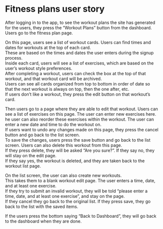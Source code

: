 # Fitness plans user story

After logging in to the app, to see the workout plans the site has generated for the users, they press the “Workout Plans” button from the dashboard.  
Users go to the fitness plan page.

On this page, users see a list of workout cards. Users can find times and dates for workouts at the top of each card.  
These are based on the times and dates the user enters during the signup process.  
Inside each card, users will see a list of exercises, which are based on the user’s workout style preferences.  
After completing a workout, users can check the box at the top of that workout, and that workout card will be archived.  
Users can see all cards organized from top to bottom in order of date so that the next workout is always on top, then the one after, etc.  
If users don’t like a workout, they press the edit button on that workout’s card.

Then users go to a page where they are able to edit that workout. Users can see a list of exercises on this page. The user can enter new exercises here.  
he user can also reorder these exercises within the workout. The user can enter a new date and time to do the workout on.  
If users want to undo any changes made on this page, they press the cancel button and go back to the list screen.  
To save the changes, users press the save button and go back to the list screen. Users can also delete this workout from this page.  
If they press delete, they will be asked “Are you sure?”. If they say no, they will stay on the edit page.  
If they say yes, the workout is deleted, and they are taken back to the workout list page.  
  
On the list screen, the user can also create new workouts.  
This takes them to a blank workout edit page. The user enters a time, date, and at least one exercise.  
If they try to submit an invalid workout, they will be told “please enter a time, date, and at least one exercise”, and stay on the page.  
If they cancel they go back to the original list. If they press save, they go back to the list with the saved items.  
  
If the users press the bottom saying “Back to Dashboard”, they will go back to the dashboard when they are done.  
